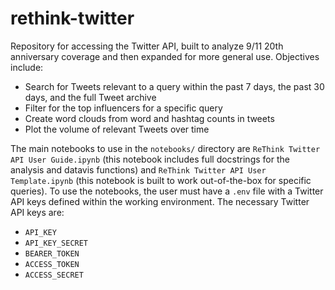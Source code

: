 # rethink-twitter
Repository for accessing the Twitter API, built to analyze 9/11 20th anniversary coverage and then expanded for more general use.
Objectives include:
- Search for Tweets relevant to a query within the past 7 days, the past 30 days, and the full Tweet archive
- Filter for the top influencers for a specific query
- Create word clouds from word and hashtag counts in tweets
- Plot the volume of relevant Tweets over time

The main notebooks to use in the `notebooks/` directory are `ReThink Twitter API User Guide.ipynb` (this notebook includes full docstrings for the analysis and datavis functions) and `ReThink Twitter API User Template.ipynb` (this notebook is built to work out-of-the-box for specific queries). To use the notebooks, the user must have a `.env` file with a Twitter API keys defined within the working environment. The necessary Twitter API keys are: 
- `API_KEY`
- `API_KEY_SECRET`
- `BEARER_TOKEN`
- `ACCESS_TOKEN`
- `ACCESS_SECRET`
